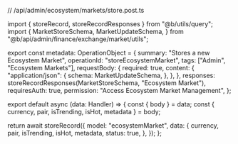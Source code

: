 // /api/admin/ecosystem/markets/store.post.ts

import { storeRecord, storeRecordResponses } from "@b/utils/query";
import {
  MarketStoreSchema,
  MarketUpdateSchema,
} from "@b/api/admin/finance/exchange/market/utils";

export const metadata: OperationObject = {
  summary: "Stores a new Ecosystem Market",
  operationId: "storeEcosystemMarket",
  tags: ["Admin", "Ecosystem Markets"],
  requestBody: {
    required: true,
    content: {
      "application/json": {
        schema: MarketUpdateSchema,
      },
    },
  },
  responses: storeRecordResponses(MarketStoreSchema, "Ecosystem Market"),
  requiresAuth: true,
  permission: "Access Ecosystem Market Management",
};

export default async (data: Handler) => {
  const { body } = data;
  const { currency, pair, isTrending, isHot, metadata } = body;

  return await storeRecord({
    model: "ecosystemMarket",
    data: {
      currency,
      pair,
      isTrending,
      isHot,
      metadata,
      status: true,
    },
  });
};
